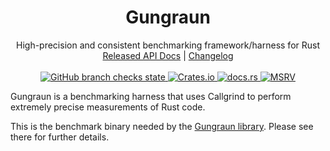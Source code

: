 <h1 align="center">Gungraun</h1>

<div align="center">High-precision and consistent benchmarking framework/harness for Rust</div>

<div align="center">
    <a href="https://docs.rs/crate/iai-callgrind/">Released API Docs</a>
    |
    <a href="https://github.com/gungraun/gungraun/blob/main/CHANGELOG.md">Changelog</a>
</div>
<br>
<div align="center">
    <a href="https://github.com/gungraun/gungraun/actions/workflows/cicd.yml">
        <img src="https://github.com/gungraun/gungraun/actions/workflows/cicd.yml/badge.svg" alt="GitHub branch checks state"/>
    </a>
    <a href="https://crates.io/crates/iai-callgrind">
        <img src="https://img.shields.io/crates/v/iai-callgrind.svg" alt="Crates.io"/>
    </a>
    <a href="https://docs.rs/iai-callgrind/">
        <img src="https://docs.rs/iai-callgrind/badge.svg" alt="docs.rs"/>
    </a>
    <a href="https://github.com/rust-lang/rust">
        <img src="https://img.shields.io/badge/MSRV-1.74.1-brightgreen" alt="MSRV"/>
    </a>
</div>

Gungraun is a benchmarking harness that uses Callgrind to perform extremely precise
measurements of Rust code.

This is the benchmark binary needed by the [Gungraun
library](https://crates.io/crates/iai-callgrind). Please see there for further details.
